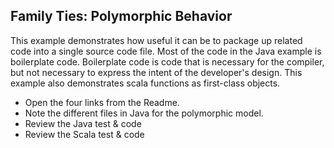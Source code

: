 Family Ties: Polymorphic Behavior
-----------------------------------

This example demonstrates how useful it can be to package up related code into a single source code file.  Most of the code in the Java example is boilerplate code.  Boilerplate code is code that is necessary for the compiler, but not necessary to express the intent of the developer's design.  This example also demonstrates scala functions as first-class objects.

- Open the four links from the Readme.
- Note the different files in Java for the polymorphic model.
- Review the Java test & code
- Review the Scala test & code
